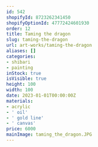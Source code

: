 ```yaml
---
id: 542
shopifyId: 8723262341450
shopifyOptionId: 47772424601930
order: 12
title: Taming the dragon
slug: taming-the-dragon
url: art-works/taming-the-dragon
aliases: []
categories:
- shibari
- painting
inStock: true
isVisible: true
height: 100
width: 100
date: 2023-01-01T00:00:00Z
materials:
- acrylic
- ' oil'
- ' gold line'
- ' canvas'
price: 6000
mainImage: taming_the_dragon.JPG
---
```

